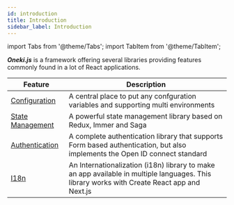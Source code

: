 ```yaml
---
id: introduction
title: Introduction
sidebar_label: Introduction
---
```

import Tabs from '@theme/Tabs';
import TabItem from '@theme/TabItem';


***Oneki.js*** is a framework offering several libraries providing features commonly found in a lot of React applications.

| Feature          |      Description|
| ------------- | ------------- |
| [Configuration](use-settings)      | A central place to put any confguration variables and supporting multi environments |
| [State Management](use-settings)      | A powerful state management library based on Redux, Immer and Saga |
| [Authentication](use-settings)      | A complete authentication library that supports Form based authentication, but also implements the Open ID connect standard |
| [I18n](use-settings)      | An Internationalization (i18n) library to make an app available in multiple languages. This library works with Create React app and Next.js |